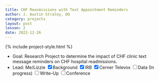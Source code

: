 ```yaml
---
title: CHF Reasmissions with Text Appointment Reminders
author: J. Austin Straley, DO
category: projects
layout: post
lesson: 2
date: 2022-12-26
---
```


{% include project-style.html %}

- Goal: Research Project to determine the impact of CHF clinic text message reminders on CHF hospital readmissions.
- Lead: Me/Lizzie
<label class="form-control"><input type="checkbox" name="checkbox-checked" checked/>Background</label>
<label class="form-control"><input type="checkbox" name="checkbox-checked" checked/>IRB</label>
<label class="form-control tab"><input type="checkbox" name="checkbox-checked" checked/>Cerner Televox</label>
<label class="form-control"><input type="checkbox" name="checkbox"/>Data (In progress)</label>
<label class="form-control"><input type="checkbox" name="checkbox"/>Write-Up</label>
<label class="form-control"><input type="checkbox" name="checkbox"/>Conference</label>